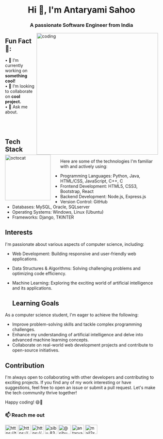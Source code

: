 <h1 align="center">Hi 👋, I'm Antaryami Sahoo</h1>
<h3 align="center">A passionate Software Engineer from India</h3>

<img align="right" alt="coding" width="400" src="https://user-images.githubusercontent.com/55389276/140866485-8fb1c876-9a8f-4d6a-98dc-08c4981eaf70.gif">

## Fun Fact 🎈:

<!-- <img align="left" height="150" src="https://raw.githubusercontent.com/hicodersofficial/images/main/giphy%20(2).gif" style="margin-right: 2rem;"> -->
<img align="left" height="150" src="https://user-images.githubusercontent.com/69384657/179312151-fdabe3af-823f-41ab-a6d4-17a72af4e9e8.png" alt="octocat" style="margin-right: 2rem;" />

• 🔭 I’m currently working on <b>something cool!</b> <br/>
• 👯 I’m looking to collaborate on <b>cool project.</b><br/>
• 💬 Ask me about.<br/> 
</span>

<br />
<br />

## Tech Stack

Here are some of the technologies I'm familiar with and actively using:

- Programming Languages: Python, Java, HTML/CSS, JavaScript, C++, C
- Frontend Development: HTML5, CSS3, Bootstrap, React
- Backend Development: Node.js, Express.js 
- Version Control: GitHub
- Databases: MySQL, Oracle, SQLserver
- Operating Systems: Windows, Linux (Ubuntu)
- Frameworks: Django, TKINTER

## Interests

I'm passionate about various aspects of computer science, including:

- Web Development: Building responsive and user-friendly web applications.
- Data Structures & Algorithms: Solving challenging problems and optimizing code efficiency.
- Machine Learning: Exploring the exciting world of artificial intelligence and its applications.

  ## Learning Goals

As a computer science student, I'm eager to achieve the following:

- Improve problem-solving skills and tackle complex programming challenges.
- Enhance my understanding of artificial intelligence and delve into advanced machine learning concepts.
- Collaborate on real-world web development projects and contribute to open-source initiatives.

## Contribution

I'm always open to collaborating with other developers and contributing to exciting projects. If you find any of my work interesting or have suggestions, feel free to open an issue or submit a pull request. Let's make the tech community thrive together!

Happy coding! 😄🚀

<h3 align="left"> 📫 Reach me out</h3>
<p align="left">
<a href="https://twitter.com/https://twitter.com/antaryami_83" target="blank"><img align="center" src="https://cdn-icons-png.flaticon.com/128/733/733579.png" alt="https://twitter.com/antaryami_83" height="30" width="40" /></a>
<a href="https://linkedin.com/in/https://www.linkedin.com/in/engineer-antaryami" target="blank"><img align="center" src="https://cdn-icons-png.flaticon.com/128/3536/3536505.png" alt="https://www.linkedin.com/in/engineer-antaryami" height="30" width="40" /></a>
<a href="https://instagram.com/https://www.instagram.com/antar__yami_83/" target="blank"><img align="center" src="https://cdn-icons-png.flaticon.com/128/2111/2111463.png" alt="https://www.instagram.com/antar__yami_83/" height="30" width="40" /></a>
<a href="https://www.codechef.com/users/sibu_83" target="blank"><img align="center" src="https://cdn.jsdelivr.net/npm/simple-icons@3.1.0/icons/codechef.svg" alt="sibu_83" height="30" width="40" /></a>
<a href="https://www.hackerrank.com/@sibu_83" target="blank"><img align="center" src="https://i.pinimg.com/736x/e4/20/86/e42086b19ef0e5a938f82f18a45d036a.jpg" alt="@sibu_83" height="30" width="40" /></a>
<a href="https://www.leetcode.com/antaryami_83" target="blank"><img align="center" src="https://tse2.mm.bing.net/th?id=OIP.ymdLUYayjisO2uU47lOI0AHaHa&amp;pid=Api&amp;P=0&amp;h=180" alt="antaryami_83" height="30" width="40" /></a>
<a href="https://auth.geeksforgeeks.org/user/mail2sahoo_83" target="blank"><img align="center" src="https://img.icons8.com/?size=512&id=AbQBhN9v62Ob&format=png" alt="mail2sahoo_83" height="30" width="40" /></a>
</p>


<!--
<p><img align="left" src="https://github-readme-stats.vercel.app/api/top-langs?username=antaryami-sahoo83&show_icons=true&locale=en&layout=compact" alt="antaryami-sahoo83" /></p>

<p>&nbsp;<img align="center" src="https://github-readme-stats.vercel.app/api?username=antaryami-sahoo83&show_icons=true&locale=en" alt="antaryami-sahoo83" /></p>

<p><img align="center" src="https://github-readme-streak-stats.herokuapp.com/?user=antaryami-sahoo83&" alt="antaryami-sahoo83" /></p>
-->
